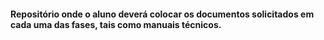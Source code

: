 #### Repositório onde o aluno deverá colocar os documentos solicitados em cada uma das fases, tais como manuais técnicos.
